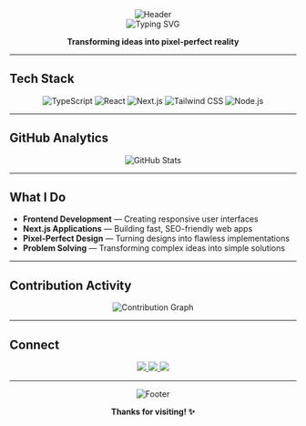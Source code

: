 <div align="center">
  <img src="https://capsule-render.vercel.app/api?type=waving&color=0:000000,100:1a1a1a&height=150&section=header&text=Hi%20There!%20👋&fontSize=40&fontAlignY=40&desc=I%20turn%20pixels%20and%20ideas%20into%20reality&descAlignY=55&descAlign=50&fontColor=ffffff&descColor=cccccc" alt="Header" />
</div>

<div align="center">
  <img src="https://readme-typing-svg.vercel.app?font=JetBrains+Mono&size=24&duration=3000&pause=1000&color=ffffff&center=true&vCenter=true&width=500&lines=Frontend+Developer;Pixel+Perfectionist;Code+Architect" alt="Typing SVG" />
</div>

<div align="center">
  <p><strong>Transforming ideas into pixel-perfect reality</strong></p>
</div>

---

## Tech Stack

<div align="center">

![TypeScript](https://img.shields.io/badge/TypeScript-007ACC?style=flat-square&logo=typescript&logoColor=white)
![React](https://img.shields.io/badge/React-20232A?style=flat-square&logo=react&logoColor=61DAFB)
![Next.js](https://img.shields.io/badge/Next.js-000000?style=flat-square&logo=next.js&logoColor=white)
![Tailwind CSS](https://img.shields.io/badge/Tailwind_CSS-38B2AC?style=flat-square&logo=tailwind-css&logoColor=white)
![Node.js](https://img.shields.io/badge/Node.js-43853D?style=flat-square&logo=node.js&logoColor=white)

</div>

---

## GitHub Analytics

<div align="center">
  <img src="https://github-readme-stats.vercel.app/api?username=dimitrisvalasellis&show_icons=true&theme=dark&hide_border=true&count_private=true&include_all_commits=true&custom_title=Statistics&card_width=450" alt="GitHub Stats" />
</div>

---

## What I Do

- **Frontend Development** — Creating responsive user interfaces
- **Next.js Applications** — Building fast, SEO-friendly web apps
- **Pixel-Perfect Design** — Turning designs into flawless implementations
- **Problem Solving** — Transforming complex ideas into simple solutions

---

## Contribution Activity

<div align="center">
  <img src="https://github-readme-activity-graph.vercel.app/graph?username=dimitrisvalasellis&theme=dark&hide_border=true&area=true&custom_title=Activity&bg_color=0d1117&color=ffffff&line=ffffff&point=ffffff" alt="Contribution Graph" />
</div>

---

## Connect

<div align="center">
  <a href="https://github.com/dimitrisvalasellis">
    <img src="https://img.shields.io/badge/GitHub-100000?style=flat-square&logo=github&logoColor=white" />
  </a>
  <a href="mailto:dimvalas.me@gmail.com">
    <img src="https://img.shields.io/badge/Email-D14836?style=flat-square&logo=gmail&logoColor=white" />
  </a>
  <a href="https://twitter.com/dimitrisvalasellis">
    <img src="https://img.shields.io/badge/Twitter-1DA1F2?style=flat-square&logo=twitter&logoColor=white" />
  </a>
</div>

---

<div align="center">
  <img src="https://capsule-render.vercel.app/api?type=waving&color=0:000000,100:1a1a1a&height=120&section=footer&fontColor=ffffff" alt="Footer" />
</div>

<div align="center">
  <p><strong>Thanks for visiting! ✨</strong></p>
</div>
